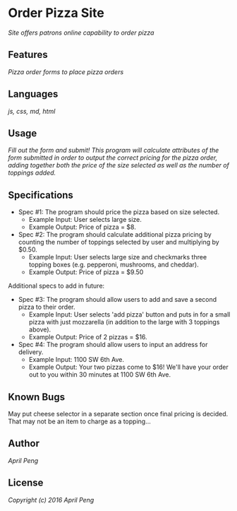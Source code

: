 # Order Pizza Site
_Site offers patrons online capability to order pizza_

## Features
_Pizza order forms to place pizza orders_

## Languages
_js, css, md, html_

## Usage
_Fill out the form and submit!_
_This program will calculate attributes of the form submitted in order to output the correct pricing for the pizza order, adding together both the price of the size selected as well as the number of toppings added._

## Specifications
* Spec #1: The program should price the pizza based on size selected.
  * Example Input: User selects large size.
  * Example Output: Price of pizza = $8.
* Spec #2: The program should calculate additional pizza pricing by counting the number of toppings selected by user and multiplying by $0.50.
  * Example Input: User selects large size and checkmarks three topping boxes (e.g. pepperoni, mushrooms, and cheddar).
  * Example Output: Price of pizza = $9.50

Additional specs to add in future:
* Spec #3: The program should allow users to add and save a second pizza to their order.
  * Example Input: User selects 'add pizza' button and puts in for a small pizza with just mozzarella (in addition to the large with 3 toppings above).
  * Example Output: Price of 2 pizzas = $16.
* Spec #4: The program should allow users to input an address for delivery.
  * Example Input: 1100 SW 6th Ave.
  * Example Output: Your two pizzas come to $16! We'll have your order out to you within 30 minutes at 1100 SW 6th Ave.

## Known Bugs
May put cheese selector in a separate section once final pricing is decided. That may not be an item to charge as a topping...

## Author
_April Peng_

## License
_Copyright (c) 2016 April Peng_
